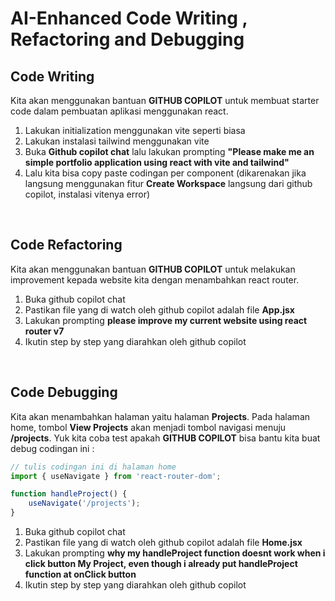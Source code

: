 # AI-Enhanced Code Writing , Refactoring and Debugging
## Code Writing
Kita akan menggunakan bantuan **GITHUB COPILOT** untuk membuat starter code dalam pembuatan aplikasi menggunakan react. 

1. Lakukan initialization menggunakan vite seperti biasa
2. Lakukan instalasi tailwind menggunakan vite
3. Buka **Github copilot chat** lalu lakukan prompting **"Please make me an simple portfolio application using react with vite and tailwind"**
4. Lalu kita bisa copy paste codingan per component (dikarenakan jika langsung menggunakan fitur **Create Workspace** langsung dari github copilot, instalasi vitenya error)

<br>

## Code Refactoring
Kita akan menggunakan bantuan **GITHUB COPILOT** untuk melakukan improvement kepada website kita dengan menambahkan react router.

1. Buka github copilot chat
2. Pastikan file yang di watch oleh github copilot adalah file **App.jsx**
3. Lakukan prompting **please improve my current website using react router v7**
4. Ikutin step by step yang diarahkan oleh github copilot

<br>

## Code Debugging
Kita akan menambahkan halaman yaitu halaman **Projects**. Pada halaman home, tombol **View Projects** akan menjadi tombol navigasi menuju **/projects**. Yuk kita coba test apakah **GITHUB COPILOT** bisa bantu kita buat debug codingan ini : 

```js
// tulis codingan ini di halaman home
import { useNavigate } from 'react-router-dom';

function handleProject() {
    useNavigate('/projects');
}
```

1. Buka github copilot chat
2. Pastikan file yang di watch oleh github copilot adalah file **Home.jsx**
3. Lakukan prompting **why my handleProject function doesnt work when i click button My Project, even though i already put handleProject function at onClick button**
4. Ikutin step by step yang diarahkan oleh github copilot